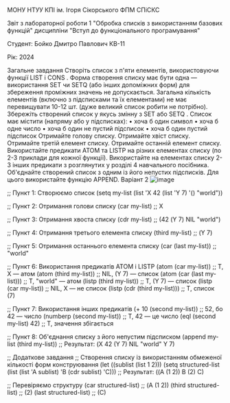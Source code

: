МОНУ НТУУ КПІ ім. Ігоря Сікорського ФПМ СПіСКС

Звіт з лабораторної роботи 1
"Обробка списків з використанням базових функцій"
дисципліни "Вступ до функціонального програмування"

Студент: Бойко Дмитро Павлович КВ-11


Рік: 2024


Загальне завдання
Створіть список з п'яти елементів, використовуючи функції LIST і CONS . Форма створення списку має бути одна — використання SET чи SETQ (або інших допоміжних форм) для збереження проміжних значень не допускається. Загальна кількість елементів (включно з підсписками та їх елементами) не має перевищувати 10-12 шт. (дуже великий список робити не потрібно). Збережіть створений список у якусь змінну з SET або SETQ . Список має містити (напряму або у підсписках): • хоча б один символ • хоча б одне число • хоча б один не пустий підсписок • хоча б один пустий підсписок
Отримайте голову списку.
Отримайте хвіст списку.
Отримайте третій елемент списку.
Отримайте останній елемент списку.
Використайте предикати ATOM та LISTP на різних елементах списку (по 2-3 приклади для кожної функції).
Використайте на елементах списку 2-3 інших предикати з розглянутих у розділі 4 навчального посібника.
Об'єднайте створений список з одним із його непустих підсписків. Для цього використайте функцію APPEND.
Варіант 2
![image](https://github.com/user-attachments/assets/d1946b28-7025-424b-a7f6-f78769b3093e)




;; Пункт 1: Створюємо список
(setq my-list (list 'X 42 (list 'Y 7) '() "world"))

;; Пункт 2: Отримання голови списку
(car my-list) ;; X

;; Пункт 3: Отримання хвоста списку
(cdr my-list) ;; (42 (Y 7) NIL "world")

;; Пункт 4: Отримання третього елемента списку
(third my-list) ;; (Y 7)

;; Пункт 5: Отримання останнього елемента списку
(car (last my-list)) ;; "world"

;; Пункт 6: Використання предикатів ATOM і LISTP
(atom (car my-list)) ;; T, X — атом
(atom (third my-list)) ;; NIL, (Y 7) — список
(atom (car (last my-list))) ;; T, "world" — атом
(listp (third my-list)) ;; T, (Y 7) — список
(listp (car my-list)) ;; NIL, X — не список
(listp (cdr (third my-list))) ;; T, список (7)

;; Пункт 7: Використання інших предикатів
(+ 10 (second my-list)) ;; 52, бо 42 — число
(numberp (second my-list)) ;; T, 42 — це число
(eql (second my-list) 42) ;; T, значення збігається

;; Пункт 8: Об'єднання списку з його непустим підсписком
(append my-list (third my-list))
;; Результат: (X 42 (Y 7) NIL "world" Y 7)

;; Додаткове завдання
;; Створення списку із використанням обмеженої кількості форм конструювання
(let ((sublist (list 1 2)))
  (setq structured-list 
        (list (list 'A sublist)
              'B
              (cdr sublist)
              'C)))
;; Результат: ((A (1 2)) B (2) C)

;; Перевіряємо структуру
(car structured-list) ;; (A (1 2))
(third structured-list) ;; (2)
(last structured-list) ;; (C)
